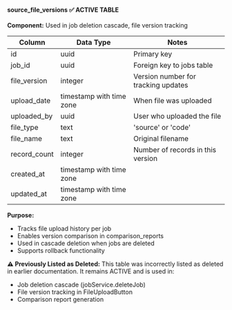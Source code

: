 #### **source_file_versions** ✅ ACTIVE TABLE
**Component:** Used in job deletion cascade, file version tracking

| Column | Data Type | Notes |
|--------|-----------|-------|
| id | uuid | Primary key |
| job_id | uuid | Foreign key to jobs table |
| file_version | integer | Version number for tracking updates |
| upload_date | timestamp with time zone | When file was uploaded |
| uploaded_by | uuid | User who uploaded the file |
| file_type | text | 'source' or 'code' |
| file_name | text | Original filename |
| record_count | integer | Number of records in this version |
| created_at | timestamp with time zone | |
| updated_at | timestamp with time zone | |

**Purpose:**
- Tracks file upload history per job
- Enables version comparison in comparison_reports
- Used in cascade deletion when jobs are deleted
- Supports rollback functionality

**⚠️ Previously Listed as Deleted:** This table was incorrectly listed as deleted in earlier documentation. It remains ACTIVE and is used in:
- Job deletion cascade (jobService.deleteJob)
- File version tracking in FileUploadButton
- Comparison report generation

